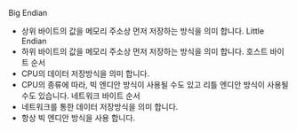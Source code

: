 Big Endian
- 상위 바이트의 값을 메모리 주소상 먼저 저장하는 방식을 의미 합니다.
Little Endian
- 하위 바이트의 값을 메모리 주소상 먼저 저장하는 방식을 의미 합니다.
호스트 바이트 순서
- CPU의 데이터 저장방식을 의미 합니다.
- CPU의 종류에 따라, 빅 엔디안 방식이 사용될 수도 있고 리틀 엔디안 방식이 사용될 수도 있습니다.
네트워크 바이트 순서
- 네트워크를 통한 데이터 저장방식을 의미 합니다.
- 항상 빅 엔디안 방식을 사용 합니다.